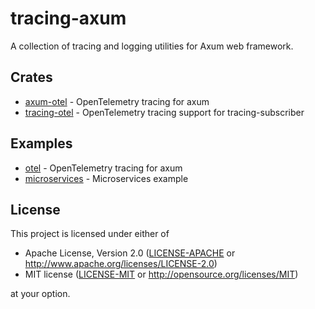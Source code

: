 # tracing-axum

A collection of tracing and logging utilities for Axum web framework.

## Crates

- [axum-otel](./crates/axum-otel/README.md) - OpenTelemetry tracing for axum
- [tracing-otel](./crates/tracing-otel/README.md) - OpenTelemetry tracing support for tracing-subscriber

## Examples

- [otel](./examples/otel/README.md) - OpenTelemetry tracing for axum
- [microservices](./examples/microservices/README.md) - Microservices example


## License

This project is licensed under either of

 * Apache License, Version 2.0 ([LICENSE-APACHE](LICENSE-APACHE) or http://www.apache.org/licenses/LICENSE-2.0)
 * MIT license ([LICENSE-MIT](LICENSE-MIT) or http://opensource.org/licenses/MIT)

at your option.